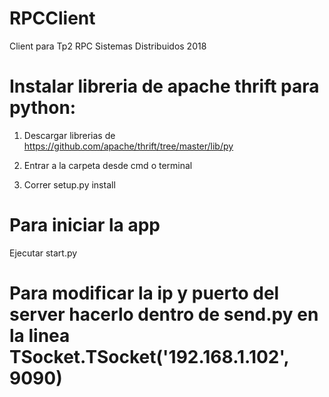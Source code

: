 # RPCClient
Client para Tp2 RPC Sistemas Distribuidos 2018


# Instalar libreria de apache thrift para python:

1) Descargar librerias de https://github.com/apache/thrift/tree/master/lib/py

2) Entrar a la carpeta desde cmd o terminal

3) Correr setup.py install

# Para iniciar la app

Ejecutar start.py

# Para modificar la ip y puerto del server hacerlo dentro de send.py en la linea  TSocket.TSocket('192.168.1.102', 9090)
